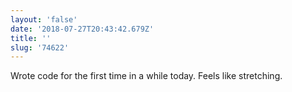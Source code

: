 ```yaml
---
layout: 'false'
date: '2018-07-27T20:43:42.679Z'
title: ''
slug: '74622'
---
```

Wrote code for the first time in a while today. Feels like stretching.
